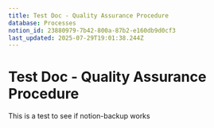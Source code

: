 ```yaml
---
title: Test Doc - Quality Assurance Procedure
database: Processes
notion_id: 23880979-7b42-800a-87b2-e160db9d0cf3
last_updated: 2025-07-29T19:01:38.244Z
---
```


# Test Doc - Quality Assurance Procedure


This is a test to see if notion-backup works

